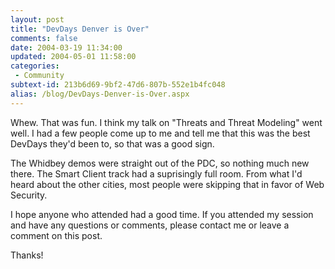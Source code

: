 ```yaml
---
layout: post
title: "DevDays Denver is Over"
comments: false
date: 2004-03-19 11:34:00
updated: 2004-05-01 11:58:00
categories:
 - Community
subtext-id: 213b6d69-9bf2-47d6-807b-552e1b4fc048
alias: /blog/DevDays-Denver-is-Over.aspx
---
```



Whew. That was fun. I think my talk on "Threats and Threat Modeling" went well. I had a few people come up to me and tell me that this was the best DevDays they'd been to, so that was a good sign. 

The Whidbey demos were straight out of the PDC, so nothing much new there. The Smart Client track had a suprisingly full room. From what I'd heard about the other cities, most people were skipping that in favor of Web Security. 

I hope anyone who attended had a good time. If you attended my session and have any questions or comments, please contact me or leave a comment on this post. 

Thanks! 
